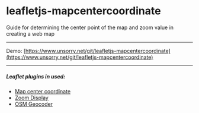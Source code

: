 # leafletjs-mapcentercoordinate
Guide for determining the center point of the map and zoom value in creating a web map

---
 Demo: [https://www.unsorry.net/git/leafletjs-mapcentercoordinate](https://www.unsorry.net/git/leafletjs-mapcentercoordinate)

---
##### Leaflet plugins in used:
- [Map center coordinate](https://github.com/xguaita/Leaflet.MapCenterCoord)
- [Zoom Display](https://github.com/azavea/Leaflet.zoomdisplay)
- [OSM Geocoder](https://github.com/k4r573n/leaflet-control-osm-geocoder)